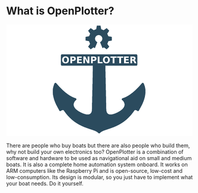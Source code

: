 # What is OpenPlotter?

![](.gitbook/assets/openplotter500x300.png)

There are people who buy boats but there are also people who build them, why not build your own electronics too? OpenPlotter is a combination of software and hardware to be used as navigational aid on small and medium boats. It is also a complete home automation system onboard. It works on ARM computers like the Raspberry Pi and is open-source, low-cost and low-consumption. Its design is modular, so you just have to implement what your boat needs. Do it yourself.

